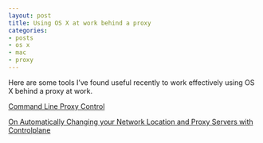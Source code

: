 ```yaml
---
layout: post
title: Using OS X at work behind a proxy
categories:
- posts
- os x
- mac
- proxy
---
```


Here are some tools I’ve found useful recently to work effectively using OS X behind a proxy at work.

[Command Line Proxy Control](http://tomayko.com/writings/os-x-network-location-support-from-the-command-line)

[On Automatically Changing your Network Location and Proxy Servers with Controlplane](http://www.jumbodumbothoughts.com/2014/02/proxy-server-controlplane.html)
